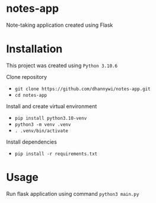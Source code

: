 # notes-app

Note-taking application created using Flask

# Installation

This project was created using `Python 3.10.6`

Clone repository

- `git clone https://github.com/dhannywi/notes-app.git`
- `cd notes-app`

Install and create virtual environment

- `pip install python3.10-venv`
- `python3 -m venv .venv`
- `. .venv/bin/activate`

Install dependencies

- `pip install -r requirements.txt`

# Usage

Run flask application using command `python3 main.py`
